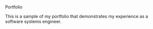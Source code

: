 Portfolio

This is a sample of my portfolio that demonstrates my experience as a software systems engineer.
